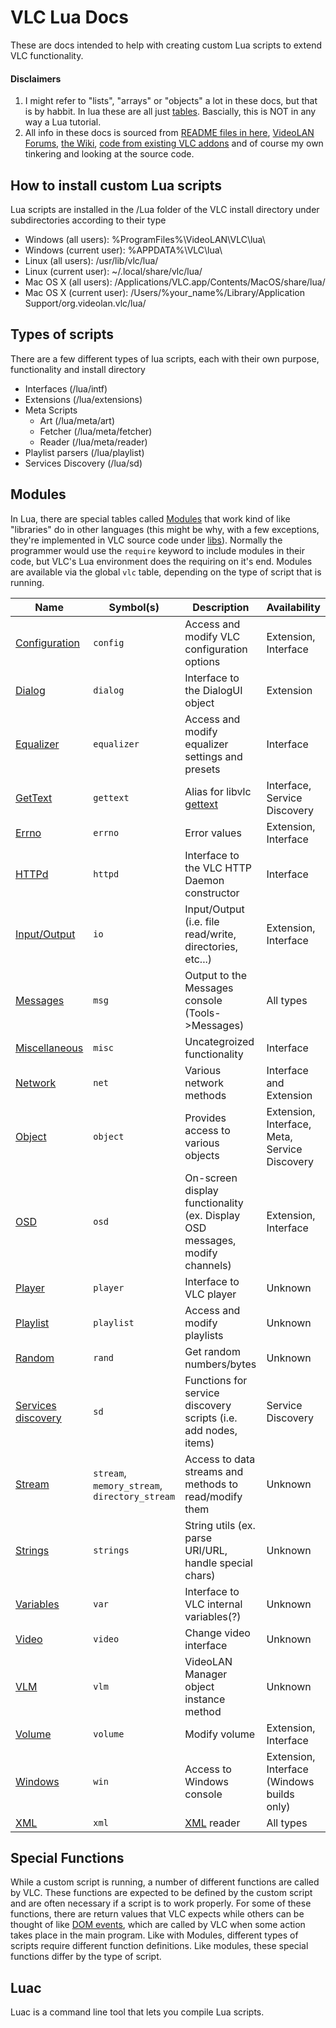 # VLC Lua Docs
These are docs intended to help with creating custom Lua scripts to extend VLC functionality.

#### **Disclaimers**
1. I might refer to "lists", "arrays" or "objects" a lot in these docs, but that is by habbit. In lua these are all just [tables](https://www.lua.org/pil/11.html). Bascially, this is NOT in any way a Lua tutorial.
2. All info in these docs is sourced from [README files in here](https://code.videolan.org/videolan/vlc/-/tree/master/share/lua/), [VideoLAN Forums](https://forum.videolan.org/), [the Wiki](https://wiki.videolan.org/), [code from existing VLC addons](https://addons.videolan.org) and of course my own tinkering and looking at the source code.

## How to install custom Lua scripts
Lua scripts are installed in the /Lua folder of the VLC install directory under subdirectories according to their type
- Windows (all users): %ProgramFiles%\VideoLAN\VLC\lua\
- Windows (current user): %APPDATA%\VLC\lua\
- Linux (all users): /usr/lib/vlc/lua/
- Linux (current user): ~/.local/share/vlc/lua/
- Mac OS X (all users): /Applications/VLC.app/Contents/MacOS/share/lua/
- Mac OS X (current user): /Users/%your_name%/Library/Application Support/org.videolan.vlc/lua/

## Types of scripts
There are a few different types of lua scripts, each with their own purpose, functionality and install directory
- Interfaces (/lua/intf)
- Extensions  (/lua/extensions)
- Meta Scripts
  - Art (/lua/meta/art)
  - Fetcher (/lua/meta/fetcher)
  - Reader (/lua/meta/reader)
- Playlist parsers (/lua/playlist)
- Services Discovery (/lua/sd)

## Modules
In Lua, there are special tables called [Modules](https://www.lua.org/manual/5.1/manual.html#5.3) that work kind of like "libraries" do in other languages (this might be why, with a few exceptions, they're implemented in VLC source code under [libs](https://code.videolan.org/videolan/vlc/-/blob/master/modules/lua/libs)). Normally the programmer would use the `require` keyword to include modules in their code, but VLC's Lua environment does the requiring on it's end. Modules are available via the global `vlc` table, depending on the type of script that is running.

| Name | Symbol(s) | Description | Availability |
| ---- | --------- | ----------- | ------------ |
| [Configuration](https://verghost.com/vlc-lua-docs/config) | `config` | Access and modify VLC configuration options | Extension, Interface |
| [Dialog](https://verghost.com/vlc-lua-docs/dialog) | `dialog` | Interface to the DialogUI object | Extension |
| [Equalizer](https://verghost.com/vlc-lua-docs/equalizer) | `equalizer` | Access and modify equalizer settings and presets | Interface |
| [GetText](https://verghost.com/vlc-lua-docs/iandl) | `gettext` | Alias for libvlc [gettext](https://en.wikipedia.org/wiki/Gettext) | Interface, Service Discovery |
| [Errno](https://verghost.com/vlc-lua-docs/errno) | `errno` | Error values | Extension, Interface |
| [HTTPd](https://verghost.com/vlc-lua-docs/httpd)  | `httpd` | Interface to the VLC HTTP Daemon constructor | Interface |
| [Input/Output](https://verghost.com/vlc-lua-docs/io)  | `io` | Input/Output (i.e. file read/write, directories, etc...) | Extension, Interface |
| [Messages](https://verghost.com/vlc-lua-docs/msg)  | `msg` | Output to the Messages console (Tools->Messages) | All types |
| [Miscellaneous](https://verghost.com/vlc-lua-docs/misc)  | `misc` | Uncategroized functionality | Interface |
| [Network](https://verghost.com/vlc-lua-docs/net)  | `net` | Various network methods | Interface and Extension |
| [Object](https://verghost.com/vlc-lua-docs/object)  | `object` | Provides access to various objects | Extension, Interface, Meta, Service Discovery |
| [OSD](https://verghost.com/vlc-lua-docs/osd)  | `osd` | On-screen display functionality (ex. Display OSD messages, modify channels) | Extension, Interface |
| [Player](https://verghost.com/vlc-lua-docs/player)  | `player` | Interface to VLC player | Unknown |
| [Playlist](https://verghost.com/vlc-lua-docs/playlist)  | `playlist` | Access and modify playlists | Unknown |
| [Random](https://verghost.com/vlc-lua-docs/rand)  | `rand` | Get random numbers/bytes | Unknown |
| [Services discovery](https://verghost.com/vlc-lua-docs/sd)  | `sd` | Functions for service discovery scripts (i.e. add nodes, items) | Service Discovery |
| [Stream](https://verghost.com/vlc-lua-docs/stream)  | `stream`, `memory_stream`, `directory_stream` | Access to data streams and methods to read/modify them | Unknown |
| [Strings](https://verghost.com/vlc-lua-docs/strings)  | `strings` | String utils (ex. parse URI/URL, handle special chars) | Unknown |
| [Variables](https://verghost.com/vlc-lua-docs/var)  | `var` | Interface to VLC internal variables(?) | Unknown |
| [Video](https://verghost.com/vlc-lua-docs/video)  | `video` | Change video interface | Unknown |
| [VLM](https://verghost.com/vlc-lua-docs/vlm)  | `vlm` | VideoLAN Manager object instance method | Unknown |
| [Volume](https://verghost.com/vlc-lua-docs/volume)  | `volume` | Modify volume | Extension, Interface |
| [Windows](https://verghost.com/vlc-lua-docs/win)  | `win` | Access to Windows console | Extension, Interface (Windows builds only) |
| [XML](https://verghost.com/vlc-lua-docs/xml)  | `xml` | [XML](https://en.wikipedia.org/wiki/XML) reader | All types |

## Special Functions
While a custom script is running, a number of different functions are called by VLC. These functions are expected to be defined by the custom script and are often necessary if a script is to work properly. For some of these functions, there are return values that VLC expects while others can be thought of like [DOM events](https://developer.mozilla.org/en-US/docs/Web/Events), which are called by VLC when some action takes place in the main program. Like with Modules, different types of scripts require different function definitions. Like modules, these special functions differ by the type of script.

## Luac
Luac is a command line tool that lets you compile Lua scripts.
